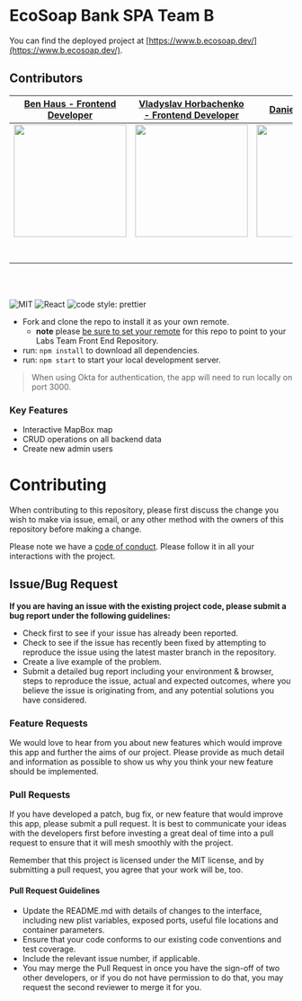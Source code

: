 <!-- # Basic SPA

For steps on how to work with this repository [please see here](https://docs.labs.lambdaschool.com/labs-spa-starter/)

🚫 Note: All lines that start with 🚫 are instructions and should be deleted before this is posted to your first Pull-Request is merged. This is intended to be a guideline. Feel free to add your own flare to it. -->

# EcoSoap Bank SPA Team B

You can find the deployed project at [https://www.b.ecosoap.dev/](https://www.b.ecosoap.dev/).

## Contributors

|                                                   [Ben Haus - Frontend Developer](https://github.com/phillybenh)                                                    |                                             [Vladyslav Horbachenko - Frontend Developer](https://github.com/VladyslavHorbachenko)                                             |                                                        [Daniel O'Neill - TPL](https://github.com/danpatrickoneill)                                                         |
| :-----------------------------------------------------------------------------------------------------------------------------------------------------------------: | :---------------------------------------------------------------------------------------------------------------------------------------------------------------------------: | :-----------------------------------------------------------------------------------------------------------------------------------------------------------------------: |
| [<img src="https://avatars3.githubusercontent.com/u/29528517?s=460&u=158c0263a19c839d466cfa3a238044041ebd02b9&v=4" width = "200" />](https://github.com/phillybenh) | [<img src="https://avatars2.githubusercontent.com/u/45478676?s=460&u=9f0bfe31d8430f4fd54a4865aa28d8cf7358fef1&v=4" width = "200" />](https://github.com/VladyslavHorbachenko) | [<img src="https://avatars3.githubusercontent.com/u/25749528?s=460&u=a6ae2e84dead7f528f43924864647ca31139b3e0&v=4" width = "200" />](https://github.com/danpatrickoneill) |
|                                       [<img src="https://github.com/favicon.ico" width="15"> ](https://github.com/phillybenh)                                       |                                       [<img src="https://github.com/favicon.ico" width="15"> ](https://github.com/VladyslavHorbachenko)                                       |                                       [<img src="https://github.com/favicon.ico" width="15"> ](https://github.com/danpatrickoneill)                                       |
|                            [ <img src="https://static.licdn.com/sc/h/al2o9zrvru7aqj8e1x2rzsrca" width="15"> ](https://www.linkedin.com/in/benjamin-haus/)                            |                                 [ <img src="https://static.licdn.com/sc/h/al2o9zrvru7aqj8e1x2rzsrca" width="15"> ](https://www.linkedin.com/in/vladyslav-horbachenko/)                                 |                               [ <img src="https://static.licdn.com/sc/h/al2o9zrvru7aqj8e1x2rzsrca" width="15"> ](https://www.linkedin.com/in/dan-oneill/)                               |

<br>
<br>


![MIT](https://img.shields.io/packagist/l/doctrine/orm.svg)
![React](https://img.shields.io/badge/react-v16.13.1-blue.svg)
![code style: prettier](https://img.shields.io/badge/code_style-prettier-ff69b4.svg?style=flat-square)


- Fork and clone the repo to install it as your own remote.
  - **note** please [be sure to set your remote](https://help.github.jp/enterprise/2.11/user/articles/changing-a-remote-s-url/) for this repo to point to your Labs Team Front End Repository.
- run: `npm install` to download all dependencies.
- run: `npm start` to start your local development server.

> When using Okta for authentication, the app will need to run locally on port 3000.

### Key Features

- Interactive MapBox map
- CRUD operations  on all backend data
- Create new admin users

# Contributing

When contributing to this repository, please first discuss the change you wish to make via issue, email, or any other method with the owners of this repository before making a change.

Please note we have a [code of conduct](./CODE_OF_CONDUCT.md). Please follow it in all your interactions with the project.

## Issue/Bug Request

**If you are having an issue with the existing project code, please submit a bug report under the following guidelines:**

- Check first to see if your issue has already been reported.
- Check to see if the issue has recently been fixed by attempting to reproduce the issue using the latest master branch in the repository.
- Create a live example of the problem.
- Submit a detailed bug report including your environment & browser, steps to reproduce the issue, actual and expected outcomes, where you believe the issue is originating from, and any potential solutions you have considered.

### Feature Requests

We would love to hear from you about new features which would improve this app and further the aims of our project. Please provide as much detail and information as possible to show us why you think your new feature should be implemented.

### Pull Requests

If you have developed a patch, bug fix, or new feature that would improve this app, please submit a pull request. It is best to communicate your ideas with the developers first before investing a great deal of time into a pull request to ensure that it will mesh smoothly with the project.

Remember that this project is licensed under the MIT license, and by submitting a pull request, you agree that your work will be, too.

#### Pull Request Guidelines

- Update the README.md with details of changes to the interface, including new plist variables, exposed ports, useful file locations and container parameters.
- Ensure that your code conforms to our existing code conventions and test coverage.
- Include the relevant issue number, if applicable.
- You may merge the Pull Request in once you have the sign-off of two other developers, or if you do not have permission to do that, you may request the second reviewer to merge it for you.
